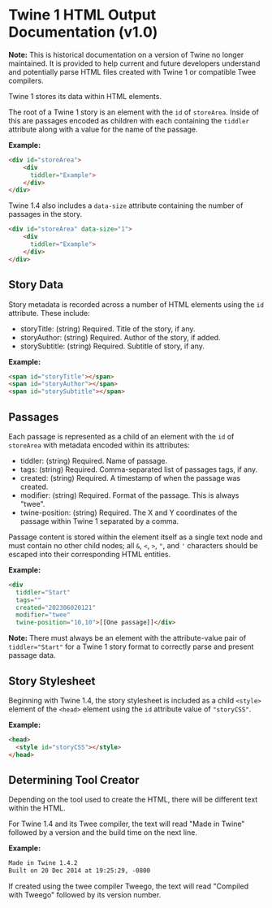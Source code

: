 # Twine 1 HTML Output Documentation (v1.0)

**Note:** This is historical documentation on a version of Twine no longer maintained. It is provided to help current and future developers understand and potentially parse HTML files created with Twine 1 or compatible Twee compilers.

Twine 1 stores its data within HTML elements.

The root of a Twine 1 story is an element with the `id` of `storeArea`. Inside of this are passages encoded as children with each containing the `tiddler` attribute along with a value for the name of the passage.

**Example:**

```html
<div id="storeArea">
    <div 
      tiddler="Example">
    </div>
</div>
```

Twine 1.4 also includes a `data-size` attribute containing the number of passages in the story.

```html
<div id="storeArea" data-size="1">
    <div 
      tiddler="Example">
    </div>
</div>
```

## Story Data

Story metadata is recorded across a number of HTML elements using the `id` attribute. These include:

* storyTitle: (string) Required. Title of the story, if any.
* storyAuthor: (string) Required. Author of the story, if added.
* storySubtitle: (string) Required. Subtitle of story, if any.

**Example:**

```html
<span id="storyTitle"></span>
<span id="storyAuthor"></span>
<span id="storySubtitle"></span>
```

## Passages

Each passage is represented as a child of an element with the `id` of `storeArea` with metadata encoded within its attributes:

* tiddler: (string) Required. Name of passage.
* tags: (string) Required. Comma-separated list of passages tags, if any.
* created: (string) Required. A timestamp of when the passage was created.
* modifier: (string) Required. Format of the passage. This is always "twee".
* twine-position: (string) Required. The X and Y coordinates of the passage within Twine 1 separated by a comma.

Passage content is stored within the element itself as a single text node and must contain no other child nodes; all `&`, `<`, `>`, `"`, and `'` characters should be escaped into their corresponding HTML entities.

**Example:**

```html
<div 
  tiddler="Start" 
  tags="" 
  created="202306020121" 
  modifier="twee" 
  twine-position="10,10">[[One passage]]</div>
```

**Note:** There must always be an element with the attribute-value pair of `tiddler="Start"` for a Twine 1 story format to correctly parse and present passage data.

## Story Stylesheet

Beginning with Twine 1.4, the story stylesheet is included as a child `<style>` element of the `<head>` element using the `id` attribute value of `"storyCSS"`.

**Example:**

```html
<head>
  <style id="storyCSS"></style>
</head>
```

## Determining Tool Creator

Depending on the tool used to create the HTML, there will be different text within the HTML.

For Twine 1.4 and its Twee compiler, the text will read "Made in Twine" followed by a version and the build time on the next line.

**Example:**

```html
Made in Twine 1.4.2
Built on 20 Dec 2014 at 19:25:29, -0800
```

If created using the twee compiler Tweego, the text will read "Compiled with Tweego" followed by its version number.
